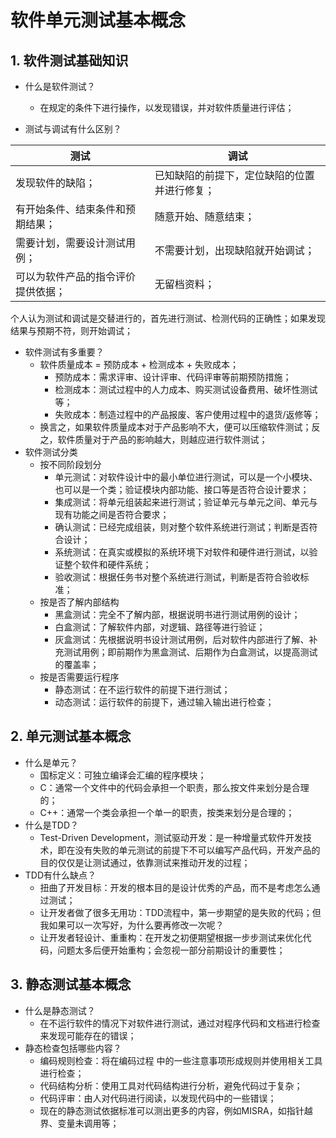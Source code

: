 # 软件单元测试基本概念

## 1. 软件测试基础知识

+ 什么是软件测试？
    + 在规定的条件下进行操作，以发现错误，并对软件质量进行评估；

+ 测试与调试有什么区别？

| 测试                               | 调试                                         |
| ---------------------------------- | -------------------------------------------- |
| 发现软件的缺陷；                   | 已知缺陷的前提下，定位缺陷的位置并进行修复； |
| 有开始条件、结束条件和预期结果；   | 随意开始、随意结束；                         |
| 需要计划，需要设计测试用例；       | 不需要计划，出现缺陷就开始调试；             |
| 可以为软件产品的指令评价提供依据； | 无留档资料；                                 |

个人认为测试和调试是交替进行的，首先进行测试、检测代码的正确性；如果发现结果与预期不符，则开始调试；

+ 软件测试有多重要？
    + 软件质量成本 = 预防成本 + 检测成本 + 失败成本；
        + 预防成本：需求评审、设计评审、代码评审等前期预防措施；
        + 检测成本：测试过程中的人力成本、购买测试设备费用、破坏性测试等；
        + 失败成本：制造过程中的产品报废、客户使用过程中的退货/返修等；
    + 换言之，如果软件质量成本对于产品影响不大，便可以压缩软件测试；反之，软件质量对于产品的影响越大，则越应进行软件测试；
+ 软件测试分类
    + 按不同阶段划分
        + 单元测试：对软件设计中的最小单位进行测试，可以是一个小模块、也可以是一个类；验证模块内部功能、接口等是否符合设计要求；
        + 集成测试：将单元组装起来进行测试；验证单元与单元之间、单元与现有功能之间是否符合要求；
        + 确认测试：已经完成组装，则对整个软件系统进行测试；判断是否符合设计；
        + 系统测试：在真实或模拟的系统环境下对软件和硬件进行测试，以验证整个软件和硬件系统；
        + 验收测试：根据任务书对整个系统进行测试，判断是否符合验收标准；
    + 按是否了解内部结构
        + 黑盒测试：完全不了解内部，根据说明书进行测试用例的设计；
        + 白盒测试：了解软件内部，对逻辑、路径等进行验证；
        + 灰盒测试：先根据说明书设计测试用例，后对软件内部进行了解、补充测试用例；即前期作为黑盒测试、后期作为白盒测试，以提高测试的覆盖率；
    + 按是否需要运行程序
        + 静态测试：在不运行软件的前提下进行测试；
        + 动态测试：运行软件的前提下，通过输入输出进行检查；

## 2. 单元测试基本概念

+ 什么是单元？
    + 国标定义：可独立编译会汇编的程序模块；
    + C：通常一个文件中的代码会承担一个职责，那么按文件来划分是合理的；
    + C++：通常一个类会承担一个单一的职责，按类来划分是合理的；
+ 什么是TDD？
    + Test-Driven Development，测试驱动开发：是一种增量式软件开发技术，即在没有失败的单元测试的前提下不可以编写产品代码，开发产品的目的仅仅是让测试通过，依靠测试来推动开发的过程；
+ TDD有什么缺点？
    + 扭曲了开发目标：开发的根本目的是设计优秀的产品，而不是考虑怎么通过测试；
    + 让开发者做了很多无用功：TDD流程中，第一步期望的是失败的代码；但我如果可以一次写好，为什么要再修改一次呢？
    + 让开发者轻设计、重重构：在开发之初便期望根据一步步测试来优化代码，问题太多后便开始重构；会忽视一部分前期设计的重要性；

## 3. 静态测试基本概念

+ 什么是静态测试？
    + 在不运行软件的情况下对软件进行测试，通过对程序代码和文档进行检查来发现可能存在的错误；
+ 静态检查包括哪些内容？
    + 编码规则检查：将在编码过程 中的一些注意事项形成规则并使用相关工具进行检查；
    + 代码结构分析：使用工具对代码结构进行分析，避免代码过于复杂；
    + 代码评审：由人对代码进行阅读，以发现代码中的一些错误；
    + 现在的静态测试依据标准可以测出更多的内容，例如MISRA，如指针越界、变量未调用等；
